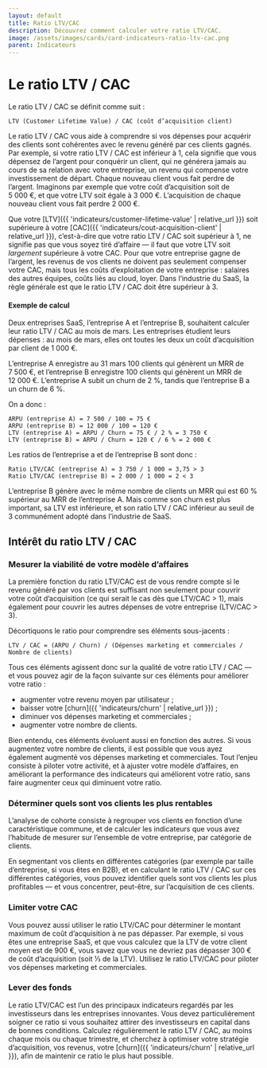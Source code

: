 ```yaml
---
layout: default
title: Ratio LTV/CAC
description: Découvrez comment calculer votre ratio LTV/CAC.
image: /assets/images/cards/card-indicateurs-ratio-ltv-cac.png
parent: Indicateurs
---
```


# Le ratio LTV / CAC

Le ratio LTV / CAC se définit comme suit :

```
LTV (Customer Lifetime Value) / CAC (coût d’acquisition client)
```

Le ratio LTV / CAC vous aide à comprendre si vos dépenses pour acquérir des clients sont cohérentes avec le revenu généré par ces clients gagnés. Par exemple, si votre ratio LTV / CAC est inférieur à 1, cela signifie que vous dépensez de l’argent pour conquérir un client, qui ne générera jamais au cours de sa relation avec votre entreprise, un revenu qui compense votre investissement de départ. Chaque nouveau client vous fait perdre de l’argent. Imaginons par exemple que votre coût d’acquisition soit de 5 000 €, et que votre LTV soit égale à 3 000 €. L’acquisition de chaque nouveau client vous fait perdre 2 000 €.

Que votre [LTV]({{ 'indicateurs/customer-lifetime-value' | relative_url }}) soit supérieure à votre [CAC]({{ 'indicateurs/cout-acquisition-client' | relative_url }}), c’est-à-dire que votre ratio LTV / CAC soit supérieur à 1, ne signifie pas que vous soyez tiré d’affaire — il faut que votre LTV soit _largement_ supérieure à votre CAC. Pour que votre entreprise gagne de l’argent, les revenus de vos clients ne doivent pas seulement compenser votre CAC, mais tous les coûts d’exploitation de votre entreprise : salaires des autres équipes, coûts liés au cloud, loyer. Dans l’industrie du SaaS, la règle générale est que le ratio LTV / CAC doit être supérieur à 3.

#### Exemple de calcul

Deux entreprises SaaS, l’entreprise A et l’entreprise B, souhaitent calculer leur ratio LTV / CAC au mois de mars. Les entreprises étudient leurs dépenses : au mois de mars, elles ont toutes les deux un coût d’acquisition par client de 1 000 €.

L’entreprise A enregistre au 31 mars 100 clients qui génèrent un MRR de 7 500 €, et l’entreprise B enregistre 100 clients qui génèrent un MRR de 12 000 €. L’entreprise A subit un churn de 2 %, tandis que l’entreprise B a un churn de 6 %.

On a donc :

```
ARPU (entreprise A) = 7 500 / 100 = 75 €
ARPU (entreprise B) = 12 000 / 100 = 120 €
LTV (entreprise A) = ARPU / Churn = 75 € / 2 % = 3 750 €
LTV (entreprise B) = ARPU / Churn = 120 € / 6 % = 2 000 €
```

Les ratios de l’entreprise a et de l’entreprise B sont donc :

```
Ratio LTV/CAC (entreprise A) = 3 750 / 1 000 = 3,75 > 3
Ratio LTV/CAC (entreprise B) = 2 000 / 1 000 = 2 < 3
```

L’entreprise B génère avec le même nombre de clients un MRR qui est 60 % supérieur au MRR de l’entreprise A. Mais comme son churn est plus important, sa LTV est inférieure, et son ratio LTV / CAC inférieur au seuil de 3 communément adopté dans l’industrie de SaaS.

## Intérêt du ratio LTV / CAC

### Mesurer la viabilité de votre modèle d’affaires

La première fonction du ratio LTV/CAC est de vous rendre compte si le revenu généré par vos clients est suffisant non seulement pour couvrir votre coût d’acquisition (ce qui serait le cas dès que LTV/CAC > 1), mais également pour couvrir les autres dépenses de votre entreprise (LTV/CAC > 3).

Décortiquons le ratio pour comprendre ses éléments sous-jacents :

```
LTV / CAC = (ARPU / Churn) / (Dépenses marketing et commerciales / Nombre de clients)
```

Tous ces éléments agissent donc sur la qualité de votre ratio LTV / CAC — et vous pouvez agir de la façon suivante sur ces éléments pour améliorer votre ratio :

- augmenter votre revenu moyen par utilisateur ;
- baisser votre [churn]({{ 'indicateurs/churn' | relative_url }}) ;
- diminuer vos dépenses marketing et commerciales ;
- augmenter votre nombre de clients.

Bien entendu, ces éléments évoluent aussi en fonction des autres. Si vous augmentez votre nombre de clients, il est possible que vous ayez également augmenté vos dépenses marketing et commerciales. Tout l’enjeu consiste à piloter votre activité, et à ajuster votre modèle d’affaires, en améliorant la performance des indicateurs qui améliorent votre ratio, sans faire augmenter ceux qui diminuent votre ratio.

### Déterminer quels sont vos clients les plus rentables

L’analyse de cohorte consiste à regrouper vos clients en fonction d’une caractéristique commune, et de calculer les indicateurs que vous avez l’habitude de mesurer sur l’ensemble de votre entreprise, par catégorie de clients.

En segmentant vos clients en différentes catégories (par exemple par taille d’entreprise, si vous êtes en B2B), et en calculant le ratio LTV / CAC sur ces différentes catégories, vous pouvez identifier quels sont vos clients les plus profitables — et vous concentrer, peut-être, sur l’acquisition de ces clients.

### Limiter votre CAC

Vous pouvez aussi utiliser le ratio LTV/CAC pour déterminer le montant maximum de coût d’acquisition à ne pas dépasser. Par exemple, si vous êtes une entreprise SaaS, et que vous calculez que la LTV de votre client moyen est de 900 €, vous savez que vous ne devriez pas dépasser 300 € de coût d’acquisition (soit ⅓ de la LTV). Utilisez le ratio LTV/CAC pour piloter vos dépenses marketing et commerciales.

### Lever des fonds

Le ratio LTV/CAC est l’un des principaux indicateurs regardés par les investisseurs dans les entreprises innovantes. Vous devez particulièrement soigner ce ratio si vous souhaitez attirer des investisseurs en capital dans de bonnes conditions. Calculez régulièrement le ratio LTV / CAC, au moins chaque mois ou chaque trimestre, et cherchez à optimiser votre stratégie d’acquisition, vos revenus, votre [churn]({{ 'indicateurs/churn' | relative_url }}), afin de maintenir ce ratio le plus haut possible.
